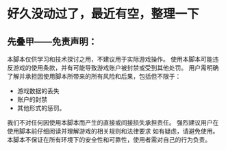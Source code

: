# 好久没动过了，最近有空，整理一下


## 先叠甲——**免责声明：**
本脚本仅供学习和技术探讨之用，不建议用于实际游戏操作。
使用本脚本可能违反游戏的使用条款，并有可能导致游戏账户被封禁或受到其他处罚。
用户需明确了解并承担因使用脚本所带来的所有风险和后果，包括但不限于：
- 游戏数据的丢失
- 账户的封禁
- 其他形式的惩罚。

我们不对任何因使用本脚本而产生的直接或间接损失承担责任。
强烈建议用户在使用脚本前仔细阅读并理解游戏的相关规则和法律要求
如有疑虑，请避免使用。
本脚本不保证在所有环境下的安全性和可靠性，使用者需对自己的行为负责。

